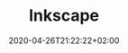 ---
title: "Inkscape"
images: # Create a folder in /static/images/tools that has the same name as this current markdown file and place the images there. We only need the file name here. If this is not clear, please refer to existing tools as references.
  - path: inkscape-landing.png
  - path: inkscape-voronoi-and-dulaney.png
categories:
  - Communications
  - Publishing and Sharing
tags:
  - Presentation
  - Publications
links:
  - name: Inkscape
    link: https://inkscape.org/
summary: Create SVG graphs
features:
platforms:
  - Mac
  - Win
  - Linux
fields:
plans:
  - name: Open Source
    description:
date: 2020-04-26T21:22:22+02:00
draft: false
---